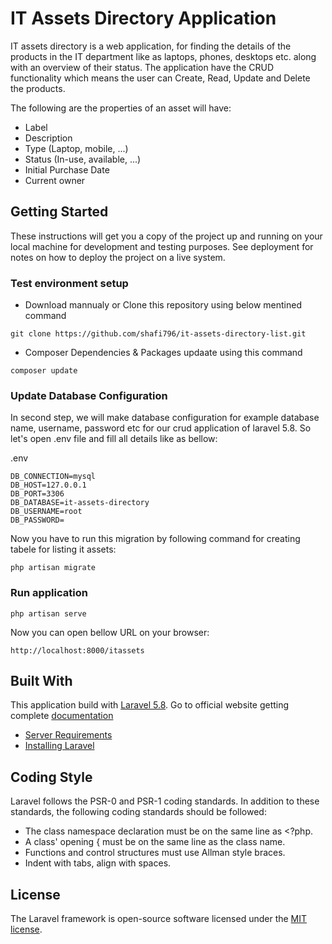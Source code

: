 # IT Assets Directory Application 
IT assets directory is a web application, for finding the details of the products in the IT department like as laptops, phones, desktops etc. along with an overview of their status.
The application have the CRUD functionality which means the user can Create, Read, Update and Delete the products. 

The following are the properties of an asset will have: 

* Label
* Description
* Type (Laptop, mobile, ...)
* Status (In-use, available, ...)
* Initial Purchase Date
* Current owner

## Getting Started

These instructions will get you a copy of the project up and running on your local machine for development and testing purposes. See deployment for notes on how to deploy the project on a live system.

### Test environment setup 

* Download mannualy or Clone this repository using below mentined command  
~~~
git clone https://github.com/shafi796/it-assets-directory-list.git
~~~
* Composer Dependencies & Packages updaate using this command
~~~
composer update
~~~


### Update Database Configuration

In second step, we will make database configuration for example database name, username, password etc for our crud application of laravel 5.8. So let's open .env file and fill all details like as bellow:

.env
~~~
DB_CONNECTION=mysql
DB_HOST=127.0.0.1
DB_PORT=3306
DB_DATABASE=it-assets-directory
DB_USERNAME=root
DB_PASSWORD=
~~~

Now you have to run this migration by following command for creating tabele for listing  it assets:

~~~
php artisan migrate
~~~

### Run application

~~~
php artisan serve
~~~

Now you can open bellow URL on your browser:

~~~
http://localhost:8000/itassets
~~~

## Built With
This application build with [Laravel 5.8](https://laravel.com/). Go to official website getting complete [documentation](https://laravel.com/docs/5.8)

- [Server Requirements](https://laravel.com/docs/5.8/installation#server-requirements)
- [Installing Laravel](https://laravel.com/docs/5.8/installation#installing-laravel)

## Coding Style
Laravel follows the PSR-0 and PSR-1 coding standards. In addition to these standards, the following coding standards should be followed:

* The class namespace declaration must be on the same line as <?php.
* A class' opening { must be on the same line as the class name.
* Functions and control structures must use Allman style braces.
* Indent with tabs, align with spaces.

## License
The Laravel framework is open-source software licensed under the [MIT license](https://opensource.org/licenses/MIT).
